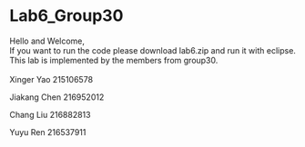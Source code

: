 # Lab6_Group30
Hello and Welcome,<br>
If you want to run the code please download lab6.zip and run it with eclipse.<br>
This lab is implemented by the members from group30.<br>
<br>
Xinger Yao 215106578

Jiakang Chen 216952012

Chang Liu 216882813

Yuyu Ren 216537911

